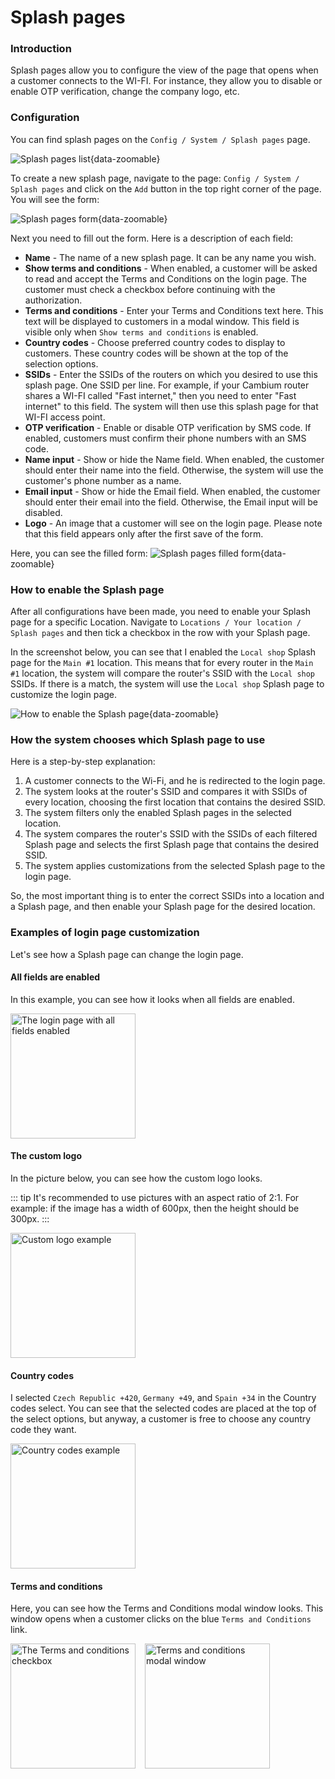 # Splash pages

### Introduction
Splash pages allow you to configure the view of the page that opens when a customer connects to the WI-FI. For instance, they allow you to disable or enable OTP verification, change the company logo, etc.


### Configuration
You can find splash pages on the `Config / System / Splash pages` page.

![Splash pages list](images/splash_pages_list.png){data-zoomable}

To create a new splash page, navigate to the page: `Config / System / Splash pages` and click on the `Add` button in the top right corner of the page. You will see the form:

![Splash pages form](images/splash_pages_form.png){data-zoomable}

Next you need to fill out the form. 
Here is a description of each field:
* <b>Name</b> - The name of a new splash page. It can be any name you wish.
* <b>Show terms and conditions</b> - When enabled, a customer will be asked to read and accept the Terms and Conditions on the login page. The customer must check a checkbox before continuing with the authorization.
* <b>Terms and conditions</b> - Enter your Terms and Conditions text here. This text will be displayed to customers in a modal window. This field is visible only when `Show terms and conditions` is enabled.
* <b>Country codes</b> - Choose preferred country codes to display to customers. These country codes will be shown at the top of the selection options.
* <b>SSIDs</b> - Enter the SSIDs of the routers on which you desired to use this splash page. One SSID per line. For example, if your Cambium router shares a WI-FI called "Fast internet," then you need to enter "Fast internet" to this field. The system will then use this splash page for that WI-FI access point.
* <b>OTP verification</b> - Enable or disable OTP verification by SMS code. If enabled, customers must confirm their phone numbers with an SMS code.
* <b>Name input</b> - Show or hide the Name field. When enabled, the customer should enter their name into the field. Otherwise, the system will use the customer's phone number as a name.
* <b>Email input</b> - Show or hide the Email field. When enabled, the customer should enter their email into the field. Otherwise, the Email input will be disabled.
* <b>Logo</b> - An image that a customer will see on the login page. Please note that this field appears only after the first save of the form.

Here, you can see the filled form:
![Splash pages filled form](images/splash_pages_form_filled.png){data-zoomable}


### How to enable the Splash page
After all configurations have been made, you need to enable your Splash page for a specific Location.
Navigate to `Locations / Your location / Splash pages` and then tick a checkbox in the row with your Splash page.

In the screenshot below, you can see that I enabled the `Local shop` Splash page for the `Main #1` location.
This means that for every router in the `Main #1` location, the system will compare the router's SSID with the `Local shop` SSIDs. If there is a match, the system will use the `Local shop` Splash page to customize the login page.

![How to enable the Splash page](images/enable_splash_page_on_location_page.png){data-zoomable}


### How the system chooses which Splash page to use
Here is a step-by-step explanation:

<ol>
<li>A customer connects to the Wi-Fi, and he is redirected to the login page.</li>
<li>The system looks at the router's SSID and compares it with SSIDs of every location, choosing the first location that contains the desired SSID.</li>
<li>The system filters only the enabled Splash pages in the selected location.</li>
<li>The system compares the router's SSID with the SSIDs of each filtered Splash page and selects the first Splash page that contains the desired SSID.</li>
<li>The system applies customizations from the selected Splash page to the login page.</li>
</ol>

So, the most important thing is to enter the correct SSIDs into a location and a Splash page, and then enable your Splash page for the desired location.


### Examples of login page customization
Let's see how a Splash page can change the login page.

#### All fields are enabled
In this example, you can see how it looks when all fields are enabled.

<img src="/config/images/all_fields.jpg" alt="The login page with all fields enabled" width="200" data-zoomable class="medium-zoom-image">
<br>

#### The custom logo
In the picture below, you can see how the custom logo looks.

::: tip
It's recommended to use pictures with an aspect ratio of 2:1. For example: if the image has a width of 600px, then the height should be 300px.
:::

<img src="/config/images/custom_logo.jpg" alt="Custom logo example" width="200" data-zoomable class="medium-zoom-image">
<br>


#### Country codes
I selected `Czech Republic +420`, `Germany +49`, and `Spain +34` in the Country codes select.
You can see that the selected codes are placed at the top of the select options, but anyway, a customer is free to choose any country code they want.

<img src="/config/images/country_codes_example.jpg" alt="Country codes example" width="200" data-zoomable class="medium-zoom-image">
<br>

#### Terms and conditions
Here, you can see how the Terms and Conditions modal window looks. This window opens when a customer clicks on the blue `Terms and Conditions` link.

<img src="/config/images/accept_terms_and_conditions.jpg" alt="The Terms and conditions checkbox" width="200" style="float: left;margin-right: 15px;" data-zoomable class="medium-zoom-image">
<img src="/config/images/terms_and_conditions.jpg" alt="Terms and conditions modal window" width="200" data-zoomable class="medium-zoom-image">
